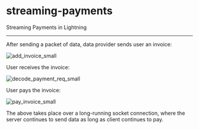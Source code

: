 # streaming-payments
Streaming Payments in Lightning

________


After sending a packet of data, data provider sends user an invoice:

![add_invoice_small](https://user-images.githubusercontent.com/393923/167276326-15085f34-2dde-498a-8135-d87a5a4704d7.png)

User receives the invoice:

![decode_payment_req_small](https://user-images.githubusercontent.com/393923/167276330-3da52820-6f16-4d53-bd65-97b2f398716c.png)

User pays the invoice:

![pay_invoice_small](https://user-images.githubusercontent.com/393923/167276333-22c7e0f0-b449-4689-bc11-dfce15830fad.png)



The above takes place over a long-running socket connection, where the server continues to send data as long as client continues to pay.
